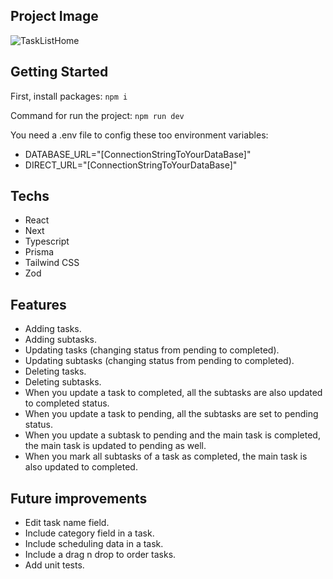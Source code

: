 ## Project Image

![TaskListHome](https://imgur.com/8AlJ58C.png)

## Getting Started

First, install packages:
```npm i```

Command for run the project:
```npm run dev```

You need a .env file to config these too environment variables:
- DATABASE_URL="[ConnectionStringToYourDataBase]"
- DIRECT_URL="[ConnectionStringToYourDataBase]"

## Techs

- React
- Next
- Typescript
- Prisma
- Tailwind CSS
- Zod

## Features

- Adding tasks.
- Adding subtasks.
- Updating tasks (changing status from pending to completed).
- Updating subtasks (changing status from pending to completed).
- Deleting tasks.
- Deleting subtasks.
- When you update a task to completed, all the subtasks are also updated to completed status.
- When you update a task to pending, all the subtasks are set to pending status.
- When you update a subtask to pending and the main task is completed, the main task is updated to pending as well.
- When you mark all subtasks of a task as completed, the main task is also updated to completed.

## Future improvements

- Edit task name field.
- Include category field in a task.
- Include scheduling data in a task.
- Include a drag n drop to order tasks.
- Add unit tests.
